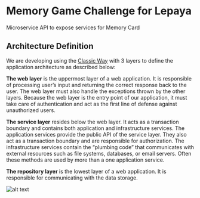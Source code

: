 
# Memory Game Challenge for Lepaya 

Microservice API to expose services for Memory Card

## Architecture Definition

We are developing using the [Classic Way](https://www.petrikainulainen.net/software-development/design/understanding-spring-web-application-architecture-the-classic-way/) with 3 layers to define the application architecture as described below:

**The web layer** is the uppermost layer of a web application. It is responsible of processing user’s input and returning the correct response back to the user. The web layer must also handle the exceptions thrown by the other layers. Because the web layer is the entry point of our application, it must take care of authentication and act as the first line of defense against unauthorized users.

**The service layer** resides below the web layer. It acts as a transaction boundary and contains both application and infrastructure services. The application services provide the public API of the service layer. They also act as a transaction boundary and are responsible for authorization. The infrastructure services contain the “plumbing code” that communicates with external resources such as file systems, databases, or email servers. Often these methods are used by more than a one application service.

**The repository layer** is the lowest layer of a web application. It is responsible for communicating with the data storage.

![alt text](http://www.petrikainulainen.net/wp-content/uploads/spring-web-app-architecture.png)
